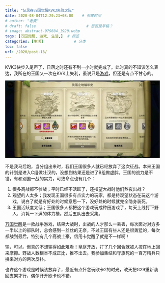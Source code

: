 ```yaml
---
title: "记录在万国觉醒KVK3失败之际"
date: 2020-08-04T12:20:23+08:00    # 创建时间
# author: "老麦"
# draft: false                       # 是否是草稿？
# image: abstract-979604_1920.webp
tags: [万国觉醒, 游戏, 生活,]  # 标签
categories: [生活]              # 分类
toc: false
url: /2020/post-13/
---
```


KVK3快步入尾声了，日落之时还有不到一小时就完成了。此时真的不知该怎么表达，我所在的王国又一次在KVK上失利，虽说只是[游戏](游戏.md)，但还是有点不甘心的。

![联盟连一触即发都完成不了。](post/laomai/2023/02/27/163fc1ad754a0b-1.webp)

不是我马后炮，当分组出来时，我们王国很多人就已经放弃了这次征战。本来王国的计划是进入C组做壮汉的，没想到结果还是进了B组做虚胖。王国的战力是不错，有和别国一战的实力，可致命点也有几个：

1. 很多高战都不参战；平时已经不活跃了，还指望大战时他们熬夜出战？
2. 观望的人太多；我发现王国很多有点实力的玩家，都是持观望状态在玩这个游戏，说白了就是有好处的时候意思一下，没好处的时候就完全隐身装死。
3. 王国活跃度太低；王国很多人都把这个游戏玩成种田游戏了，每天上线打下野人，消耗一下满的体力槽，然后五队出去采集。

[万国觉醒](万国觉醒.md)是一款战争游戏，结果大战时，出战的人才那么一丢丢，每次面对对方多一半以上的部队时，总会感到一丝丝的无奈。不过王国有些人还是很勇猛的，每次都战到最后，特别有几个高战土豪，信用卡觉醒了就是不一样啊！

输，可以。但真的不想输得如此难看！皇庭开放，打了几个回合就被人按在地上回来摩擦。野战人数根本不成正比，推不出去。我参加集结和守旗死的一百万精兵只换来对方的两次反扑。

也许这个游戏是时候该放弃了，最近有点怀念玩欧卡2的时光，改天把G29重新装回支架才行，偶尔开开欧卡也不错。

